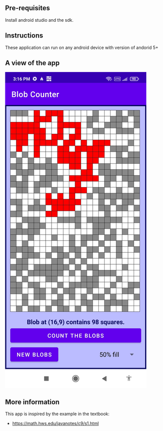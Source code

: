 

## Pre-requisites

Install android studio and the sdk.

## Instructions

These application can run on any android device with version of andorid 5+

## A view of the app
![Screenshot](view-app.jpg)

## More information

This app is inspired by the example in the textbook:

* https://math.hws.edu/javanotes/c9/s1.html


